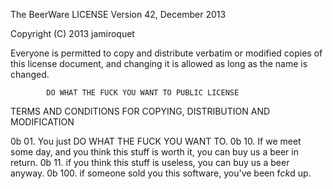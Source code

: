 The BeerWare LICENSE
                    Version 42, December 2013

 Copyright (C) 2013 jamiroquet 

 Everyone is permitted to copy and distribute verbatim or modified
 copies of this license document, and changing it is allowed as long
 as the name is changed.

            DO WHAT THE FUCK YOU WANT TO PUBLIC LICENSE
   TERMS AND CONDITIONS FOR COPYING, DISTRIBUTION AND MODIFICATION

  0b 01. You just DO WHAT THE FUCK YOU WANT TO.
  0b 10. If we meet some day, and you think this stuff is worth it, you can buy us a beer in return.
  0b 11. if you think this stuff is useless, you can buy us a beer anyway. 
 0b 100. if someone sold you this software, you've been f*ck*d up.
